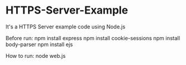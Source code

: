 HTTPS-Server-Example
====================

It's a HTTPS Server example code using Node.js

Before run:
	npm install express
	npm install cookie-sessions
	npm install body-parser
	npm install ejs

How to run:
	node web.js
